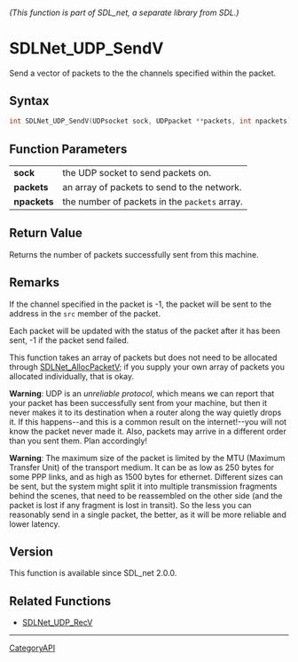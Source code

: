 ###### (This function is part of SDL_net, a separate library from SDL.)
# SDLNet_UDP_SendV

Send a vector of packets to the the channels specified within the packet.

## Syntax

```c
int SDLNet_UDP_SendV(UDPsocket sock, UDPpacket **packets, int npackets);

```

## Function Parameters

|                  |                                               |
| ---------------- | --------------------------------------------- |
| **sock**         | the UDP socket to send packets on.            |
| **packets**      | an array of packets to send to the network.   |
| **npackets**     | the number of packets in the `packets` array. |

## Return Value

Returns the number of packets successfully sent from this machine.

## Remarks

If the channel specified in the packet is -1, the packet will be sent to
the address in the `src` member of the packet.

Each packet will be updated with the status of the packet after it has been
sent, -1 if the packet send failed.

This function takes an array of packets but does not need to be allocated
through [SDLNet_AllocPacketV](SDLNet_AllocPacketV); if you supply your own
array of packets you allocated individually, that is okay.

**Warning**: UDP is an _unreliable protocol_, which means we can report
that your packet has been successfully sent from your machine, but then it
never makes it to its destination when a router along the way quietly drops
it. If this happens--and this is a common result on the internet!--you will
not know the packet never made it. Also, packets may arrive in a different
order than you sent them. Plan accordingly!

**Warning**: The maximum size of the packet is limited by the MTU (Maximum
Transfer Unit) of the transport medium. It can be as low as 250 bytes for
some PPP links, and as high as 1500 bytes for ethernet. Different sizes can
be sent, but the system might split it into multiple transmission fragments
behind the scenes, that need to be reassembled on the other side (and the
packet is lost if any fragment is lost in transit). So the less you can
reasonably send in a single packet, the better, as it will be more reliable
and lower latency.

## Version

This function is available since SDL_net 2.0.0.

## Related Functions

* [SDLNet_UDP_RecV](SDLNet_UDP_RecV)

----
[CategoryAPI](CategoryAPI)

